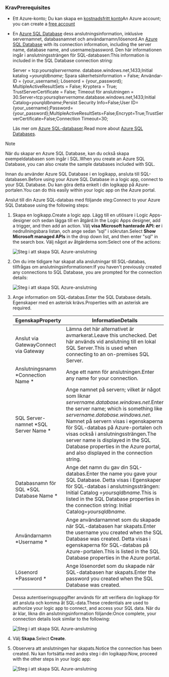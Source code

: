 ### <a name="prerequisites"></a><span data-ttu-id="11baa-101">Krav</span><span class="sxs-lookup"><span data-stu-id="11baa-101">Prerequisites</span></span>
* <span data-ttu-id="11baa-102">Ett Azure-konto; Du kan skapa en [kostnadsfritt konto](https://azure.microsoft.com/free)</span><span class="sxs-lookup"><span data-stu-id="11baa-102">An Azure account; you can create a [free account](https://azure.microsoft.com/free)</span></span>
* <span data-ttu-id="11baa-103">En [Azure SQL Database](../articles/sql-database/sql-database-get-started.md) dess anslutningsinformation, inklusive servernamnet, databasnamnet och användarnamn/lösenord.</span><span class="sxs-lookup"><span data-stu-id="11baa-103">An [Azure SQL Database](../articles/sql-database/sql-database-get-started.md) with its connection information, including the server name, database name, and username/password.</span></span> <span data-ttu-id="11baa-104">Den här informationen ingår i anslutningssträngen för SQL-databasen:</span><span class="sxs-lookup"><span data-stu-id="11baa-104">This information is included in the SQL Database connection string:</span></span>
  
    <span data-ttu-id="11baa-105">Server = tcp:*yoursqlservername*. database.windows.net,1433;Initial katalog =*yourqldbname*; Spara säkerhetsinformation = False; Användar-ID = {your_username}; Lösenord = {your_password}; MultipleActiveResultSets = False; Kryptera = True; TrustServerCertificate = False; Timeout för anslutningen = 30.</span><span class="sxs-lookup"><span data-stu-id="11baa-105">Server=tcp:*yoursqlservername*.database.windows.net,1433;Initial Catalog=*yourqldbname*;Persist Security Info=False;User ID={your_username};Password={your_password};MultipleActiveResultSets=False;Encrypt=True;TrustServerCertificate=False;Connection Timeout=30;</span></span>
  
    <span data-ttu-id="11baa-106">Läs mer om [Azure SQL-databaser](https://azure.microsoft.com/services/sql-database).</span><span class="sxs-lookup"><span data-stu-id="11baa-106">Read more about [Azure SQL Databases](https://azure.microsoft.com/services/sql-database).</span></span>

> [!NOTE]
> <span data-ttu-id="11baa-107">När du skapar en Azure SQL Database, kan du också skapa exempeldatabasen som ingår i SQL.</span><span class="sxs-lookup"><span data-stu-id="11baa-107">When you create an Azure SQL Database, you can also create the sample databases included with SQL.</span></span> 
> 
> 

<span data-ttu-id="11baa-108">Innan du använder Azure SQL Database i en logikapp, ansluta till SQL-databasen.</span><span class="sxs-lookup"><span data-stu-id="11baa-108">Before using your Azure SQL Database in a logic app, connect to your SQL Database.</span></span> <span data-ttu-id="11baa-109">Du kan göra detta enkelt i din logikapp på Azure-portalen.</span><span class="sxs-lookup"><span data-stu-id="11baa-109">You can do this easily within your logic app on the Azure portal.</span></span>  

<span data-ttu-id="11baa-110">Anslut till din Azure SQL-databas med följande steg:</span><span class="sxs-lookup"><span data-stu-id="11baa-110">Connect to your Azure SQL Database using the following steps:</span></span>  

1. <span data-ttu-id="11baa-111">Skapa en logikapp.</span><span class="sxs-lookup"><span data-stu-id="11baa-111">Create a logic app.</span></span> <span data-ttu-id="11baa-112">Lägg till en utlösare i Logic Apps-designer och sedan lägga till en åtgärd.</span><span class="sxs-lookup"><span data-stu-id="11baa-112">In the Logic Apps designer, add a trigger, and then add an action.</span></span> <span data-ttu-id="11baa-113">Välj **visa Microsoft hanterade API: er** i nedrullningsbara listan, och ange sedan ”sql” i sökrutan.</span><span class="sxs-lookup"><span data-stu-id="11baa-113">Select **Show Microsoft managed APIs** in the drop down list, and then enter "sql" in the search box.</span></span> <span data-ttu-id="11baa-114">Välj något av åtgärderna som:</span><span class="sxs-lookup"><span data-stu-id="11baa-114">Select one of the actions:</span></span>  
   
    ![Steg i att skapa SQL Azure-anslutning](./media/connectors-create-api-sqlazure/sql-actions.png)
2. <span data-ttu-id="11baa-116">Om du inte tidigare har skapat alla anslutningar till SQL-databas, tillfrågas om anslutningsinformationen:</span><span class="sxs-lookup"><span data-stu-id="11baa-116">If you haven't previously created any connections to SQL Database, you are prompted for the connection details:</span></span>  
   
    ![Steg i att skapa SQL Azure-anslutning](./media/connectors-create-api-sqlazure/connection-details.png) 
3. <span data-ttu-id="11baa-118">Ange information om SQL-databas.</span><span class="sxs-lookup"><span data-stu-id="11baa-118">Enter the SQL Database details.</span></span> <span data-ttu-id="11baa-119">Egenskaper med en asterisk krävs.</span><span class="sxs-lookup"><span data-stu-id="11baa-119">Properties with an asterisk are required.</span></span>
   
   | <span data-ttu-id="11baa-120">Egenskap</span><span class="sxs-lookup"><span data-stu-id="11baa-120">Property</span></span> | <span data-ttu-id="11baa-121">Information</span><span class="sxs-lookup"><span data-stu-id="11baa-121">Details</span></span> |
   | --- | --- |
   | <span data-ttu-id="11baa-122">Anslut via Gateway</span><span class="sxs-lookup"><span data-stu-id="11baa-122">Connect via Gateway</span></span> |<span data-ttu-id="11baa-123">Lämna det här alternativet är avmarkerat.</span><span class="sxs-lookup"><span data-stu-id="11baa-123">Leave this unchecked.</span></span> <span data-ttu-id="11baa-124">Det här används vid anslutning till en lokal SQL Server.</span><span class="sxs-lookup"><span data-stu-id="11baa-124">This is used when connecting to an on-premises SQL Server.</span></span> |
   | <span data-ttu-id="11baa-125">Anslutningsnamn *</span><span class="sxs-lookup"><span data-stu-id="11baa-125">Connection Name *</span></span> |<span data-ttu-id="11baa-126">Ange ett namn för anslutningen.</span><span class="sxs-lookup"><span data-stu-id="11baa-126">Enter any name for your connection.</span></span> |
   | <span data-ttu-id="11baa-127">SQL Server-namnet *</span><span class="sxs-lookup"><span data-stu-id="11baa-127">SQL Server Name *</span></span> |<span data-ttu-id="11baa-128">Ange namnet på servern; vilket är något som liknar *servername.database.windows.net*.</span><span class="sxs-lookup"><span data-stu-id="11baa-128">Enter the server name; which is something like *servername.database.windows.net*.</span></span> <span data-ttu-id="11baa-129">Namnet på servern visas i egenskaperna för SQL-databas på Azure-portalen och visas också i anslutningssträngen.</span><span class="sxs-lookup"><span data-stu-id="11baa-129">The server name is displayed in the SQL Database properties in the Azure portal, and also displayed in the connection string.</span></span> |
   | <span data-ttu-id="11baa-130">Databasnamn för SQL *</span><span class="sxs-lookup"><span data-stu-id="11baa-130">SQL Database Name *</span></span> |<span data-ttu-id="11baa-131">Ange det namn du gav din SQL-databas.</span><span class="sxs-lookup"><span data-stu-id="11baa-131">Enter the name you gave your SQL Database.</span></span> <span data-ttu-id="11baa-132">Detta visas i Egenskaper för SQL-databas i anslutningssträngen: Initial Catalog =*yoursqldbname*.</span><span class="sxs-lookup"><span data-stu-id="11baa-132">This is listed in the SQL Database properties in the connection string: Initial Catalog=*yoursqldbname*.</span></span> |
   | <span data-ttu-id="11baa-133">Användarnamn *</span><span class="sxs-lookup"><span data-stu-id="11baa-133">Username *</span></span> |<span data-ttu-id="11baa-134">Ange användarnamnet som du skapade när SQL-databasen har skapats.</span><span class="sxs-lookup"><span data-stu-id="11baa-134">Enter the username you created when the SQL Database was created.</span></span> <span data-ttu-id="11baa-135">Detta visas i egenskaperna för SQL-databas på Azure-portalen.</span><span class="sxs-lookup"><span data-stu-id="11baa-135">This is listed in the SQL Database properties in the Azure portal.</span></span> |
   | <span data-ttu-id="11baa-136">Lösenord *</span><span class="sxs-lookup"><span data-stu-id="11baa-136">Password *</span></span> |<span data-ttu-id="11baa-137">Ange lösenordet som du skapade när SQL-databasen har skapats.</span><span class="sxs-lookup"><span data-stu-id="11baa-137">Enter the password you created when the SQL Database was created.</span></span> |
   
    <span data-ttu-id="11baa-138">Dessa autentiseringsuppgifter används för att verifiera din logikapp för att ansluta och komma åt SQL-data.</span><span class="sxs-lookup"><span data-stu-id="11baa-138">These credentials are used to authorize your logic app to connect, and access your SQL data.</span></span> <span data-ttu-id="11baa-139">När du är klar, likna din anslutningsinformation följande:</span><span class="sxs-lookup"><span data-stu-id="11baa-139">Once complete, your connection details look similar to the following:</span></span>  
   
    ![Steg i att skapa SQL Azure-anslutning](./media/connectors-create-api-sqlazure/sample-connection.png) 
4. <span data-ttu-id="11baa-141">Välj **Skapa**.</span><span class="sxs-lookup"><span data-stu-id="11baa-141">Select **Create**.</span></span> 
5. <span data-ttu-id="11baa-142">Observera att anslutningen har skapats.</span><span class="sxs-lookup"><span data-stu-id="11baa-142">Notice the connection has been created.</span></span> <span data-ttu-id="11baa-143">Nu kan fortsätta med andra steg i din logikapp:</span><span class="sxs-lookup"><span data-stu-id="11baa-143">Now, proceed with the other steps in your logic app:</span></span> 
   
    ![Steg i att skapa SQL Azure-anslutning](./media/connectors-create-api-sqlazure/table.png)


